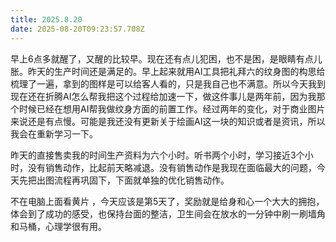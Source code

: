```yaml
---
title: 2025.8.20
date: 2025-08-20T09:23:57.708Z
---
```


早上6点多就醒了，又醒的比较早。现在还有点儿犯困，也不是困，是眼睛有点儿胀。昨天的生产时间还是满足的。早上起来就用AI工具把礼拜六的纹身图的构思给梳理了一遍，拿到的图样是可以给客人看的，只是我自己也不满意。所以今天我到现在还在折腾AI怎么帮我把这个过程给加速一下，做这件事儿是两年前，因为我那个时候已经在想用AI帮我做纹身方面的前置工作。经过两年的变化，对于商业图片来说还是有点慢。可能是我还没有更新关于绘画AI这一块的知识或者是资讯，所以我会在重新学习一下。

昨天的直接售卖我的时间生产资料为六个小时。听书两个小时，学习接近3个小时，没有销售动作，比起前天略减退。没有销售动作是我现在面临最大的问题，今天先把出图流程再巩固下，下面就单独的优化销售动作。

不在电脑上面看黄片 ，今天应该是第5天了，奖励就是给身和心一个大大的拥抱，体会到了成功的感受，也保持台面的整洁，卫生间会在放水的一分钟中刷一刷墙角和马桶，心理学很有用。